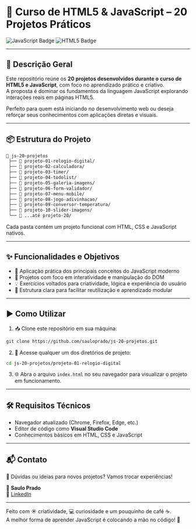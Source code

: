 # 🧠 Curso de HTML5 & JavaScript – 20 Projetos Práticos

![JavaScript Badge](https://img.shields.io/badge/JavaScript-F7DF1E?style=for-the-badge&logo=javascript&logoColor=black)
![HTML5 Badge](https://img.shields.io/badge/HTML5-E34F26?style=for-the-badge&logo=html5&logoColor=white)

---

## 📖 Descrição Geral

Este repositório reúne os **20 projetos desenvolvidos durante o curso de HTML5 e JavaScript**, com foco no aprendizado prático e criativo.  
A proposta é dominar os fundamentos da linguagem JavaScript explorando interações reais em páginas HTML5.

Perfeito para quem está iniciando no desenvolvimento web ou deseja reforçar seus conhecimentos com aplicações diretas e visuais.

---

## 📦 Estrutura do Projeto

```bash
📂 js-20-projetos
 ├── 📁 projeto-01-relogio-digital/
 ├── 📁 projeto-02-calculadora/
 ├── 📁 projeto-03-timer/
 ├── 📁 projeto-04-todolist/
 ├── 📁 projeto-05-galeria-imagens/
 ├── 📁 projeto-06-form-validador/
 ├── 📁 projeto-07-menu-mobile/
 ├── 📁 projeto-08-jogo-adivinhacao/
 ├── 📁 projeto-09-conversor-temperatura/
 ├── 📁 projeto-10-slider-imagens/
 └── 📁 ...até projeto-20/
```

Cada pasta contém um projeto funcional com HTML, CSS e JavaScript nativos.

---

## ✨ Funcionalidades e Objetivos

- 🧩 Aplicação prática dos principais conceitos do JavaScript moderno
- 🎯 Projetos com foco em interatividade e manipulação do DOM
- 💡 Exercícios voltados para criatividade, lógica e experiência do usuário
- 🧱 Estrutura clara para facilitar reutilização e aprendizado modular

---

## ▶️ Como Utilizar

1. 📥 Clone este repositório em sua máquina:
```bash
git clone https://github.com/sauloprado/js-20-projetos.git
```

2. 📂 Acesse qualquer um dos diretórios de projeto:
```bash
cd js-20-projetos/projeto-01-relogio-digital
```

3. 🌐 Abra o arquivo `index.html` no seu navegador para visualizar o projeto em funcionamento.

---

## 🛠 Requisitos Técnicos

- Navegador atualizado (Chrome, Firefox, Edge, etc.)
- Editor de código como **Visual Studio Code**
- Conhecimentos básicos em HTML, CSS e JavaScript

---

## 📬 Contato

📨 Dúvidas ou ideias para novos projetos? Vamos trocar experiências!

💼 **Saulo Prado**  
🔗 [LinkedIn](https://www.linkedin.com/in/sauloprado)

---

Feito com ☀️ criatividade, 💻 curiosidade e um pouquinho de café ☕.  
A melhor forma de aprender JavaScript é colocando a mão no código! 🚀
